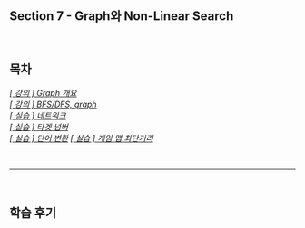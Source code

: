 ## Section 7 - Graph와 Non-Linear Search

<br>

## 목차
*[[ 강의 ] Graph 개요](Graph개요.md)*  
*[[ 강의 ] BFS/DFS, graph](BFS_DFS_graph.md)*  
*[[ 실습 ] 네트워크](src/네트워크/README.md)*  
*[[ 실습 ] 타겟 넘버](src/타겟넘버/README.md)*  
*[[ 실습 ] 단어 변환](src/단어변환/README.md)*
*[[ 실습 ] 게임 맵 최단거리](src/게임맵최단거리/README.md)*

<br>
<hr>
<br>

## 학습 후기